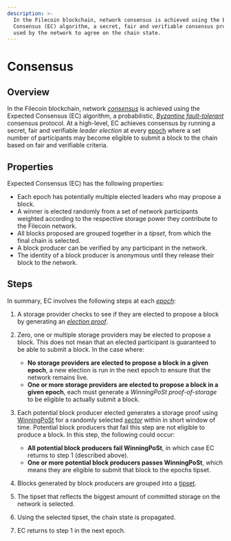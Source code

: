 ```yaml
---
description: >-
  In the Filecoin blockchain, network consensus is achieved using the Expected
  Consensus (EC) algorithm, a secret, fair and verifiable consensus protocol
  used by the network to agree on the chain state.
---
```


# Consensus

## Overview

In the Filecoin blockchain, network [_consensus_](https://docs.filecoin.io/basics/the-blockchain/consensus/) is achieved using the Expected Consensus (EC) algorithm, a probabilistic, [_Byzantine fault-tolerant_](https://docs.filecoin.io/basics/the-blockchain/consensus/) consensus protocol. At a high-level, EC achieves consensus by running a secret, fair and verifiable _leader election_ at every [epoch](https://docs.filecoin.io/basics/the-blockchain/consensus/) where a set number of participants may become eligible to submit a block to the chain based on fair and verifiable criteria.

## Properties

Expected Consensus (EC) has the following properties:

* Each epoch has potentially multiple elected leaders who may propose a block.
* A winner is elected randomly from a set of network participants weighted according to the respective storage power they contribute to the Filecoin network.
* All blocks proposed are grouped together in a _tipset_, from which the final chain is selected.
* A block producer can be verified by any participant in the network.
* The identity of a block producer is anonymous until they release their block to the network.

## Steps

In summary, EC involves the following steps at each [_epoch_](https://docs.filecoin.io/basics/the-blockchain/consensus/):

1. A storage provider checks to see if they are elected to propose a block by generating an [_election proof_](https://spec.filecoin.io/#section-glossary.election-proof).
2. Zero, one or multiple storage providers may be elected to propose a block. This does not mean that an elected participant is guaranteed to be able to submit a block. In the case where:

    * **No storage providers are elected to propose a block in a given epoch**, a new election is run in the next epoch to ensure that the network remains live.
    * **One or more storage providers are elected to propose a block in a given epoch**, each must generate a _WinningPoSt proof-of-storage_ to be eligible to actually submit a block.

3.  Each potential block producer elected generates a storage proof using [WinningPoSt](https://docs.filecoin.io/basics/the-blockchain/proofs/#winningpost) for a randomly selected [_sector_](https://docs.filecoin.io/basics/the-blockchain/consensus/) within in short window of time. Potential block producers that fail this step are not eligible to produce a block. In this step, the following could occur:

    * **All potential block producers fail WinningPoSt**, in which case EC returns to step 1 (described above).
    * **One or more potential block producers passes WinningPoSt**, which means they are eligible to submit that block to the epochs tipset.

4. Blocks generated by block producers are grouped into a [tipset](https://docs.filecoin.io/basics/the-blockchain/tipsets/).
5. The tipset that reflects the biggest amount of committed storage on the network is selected.
6. Using the selected tipset, the chain state is propagated.
7. EC returns to step 1 in the next epoch.
